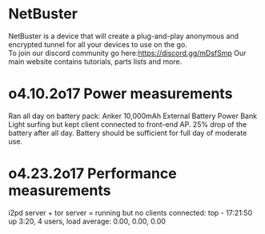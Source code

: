 # NetBuster
NetBuster is a device that will create a plug-and-play anonymous and encrypted tunnel for all your devices to use on the go.  
To join our discord community go here:https://discord.gg/mDsfSmp Our main website contains tutorials, parts lists and more.

o4.10.2o17
Power measurements
==================
Ran all day on battery pack: Anker 10,000mAh External Battery Power Bank
Light surfing but kept client connected to front-end AP.
25% drop of the battery after all day.  Battery should be sufficient for full day of moderate use.

o4.23.2o17
Performance measurements
========================
i2pd server + tor server =  running but no clients connected:
top - 17:21:50 up  3:20,  4 users,  load average: 0.00, 0.00, 0.00


